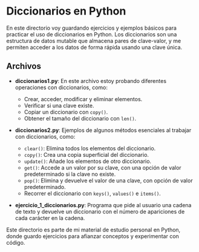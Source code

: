 # Diccionarios en Python

En este directorio voy guardando ejercicios y ejemplos básicos para practicar el uso de diccionarios en Python. Los diccionarios son una estructura de datos mutable que almacena pares de clave-valor, y me permiten acceder a los datos de forma rápida usando una clave única.

## Archivos

- **diccionarios1.py**: En este archivo estoy probando diferentes operaciones con diccionarios, como:
  - Crear, acceder, modificar y eliminar elementos.
  - Verificar si una clave existe.
  - Copiar un diccionario con `copy()`.
  - Obtener el tamaño del diccionario con `len()`.

- **diccionarios2.py**: Ejemplos de algunos métodos esenciales al trabajar con diccionarios, como:
  - `clear()`: Elimina todos los elementos del diccionario.
  - `copy()`: Crea una copia superficial del diccionario.
  - `update()`: Añade los elementos de otro diccionario.
  - `get()`: Accede a un valor por su clave, con una opción de valor predeterminado si la clave no existe.
  - `pop()`: Elimina y devuelve el valor de una clave, con opción de valor predeterminado.
  - Recorrer el diccionario con `keys()`, `values()` e `items()`.

- **ejercicio_1_diccionarios.py**: Programa que pide al usuario una cadena de texto y devuelve un diccionario con el número de apariciones de cada carácter en la cadena.

  
Este directorio es parte de mi material de estudio personal en Python, donde guardo ejercicios para afianzar conceptos y experimentar con código.
